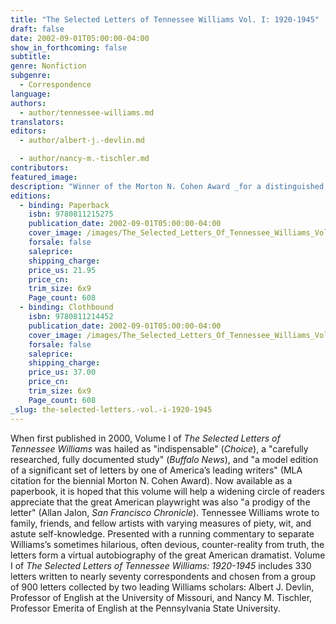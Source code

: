 ```yaml
---
title: "The Selected Letters of Tennessee Williams Vol. I: 1920-1945"
draft: false
date: 2002-09-01T05:00:00-04:00
show_in_forthcoming: false
subtitle:
genre: Nonfiction
subgenre:
  - Correspondence
language:
authors:
  - author/tennessee-williams.md
translators:
editors:
  - author/albert-j.-devlin.md

  - author/nancy-m.-tischler.md
contributors:
featured_image:
description: "Winner of the Morton N. Cohen Award _for a distinguished edition of letters,_ Modern Language Association, 2001. "
editions:
  - binding: Paperback
    isbn: 9780811215275
    publication_date: 2002-09-01T05:00:00-04:00
    cover_image: /images/The_Selected_Letters_Of_Tennessee_Williams_Volume_I.jpg
    forsale: false
    saleprice:
    shipping_charge:
    price_us: 21.95
    price_cn:
    trim_size: 6x9
    Page_count: 608
  - binding: Clothbound
    isbn: 9780811214452
    publication_date: 2002-09-01T05:00:00-04:00
    cover_image: /images/The_Selected_Letters_Of_Tennessee_Williams_Volume_I.jpg
    forsale: false
    saleprice:
    shipping_charge:
    price_us: 37.00
    price_cn:
    trim_size: 6x9
    Page_count: 608
_slug: the-selected-letters.-vol.-i-1920-1945
---
```


When first published in 2000, Volume I of _The Selected Letters of Tennessee Williams_ was hailed as "indispensable" (_Choice_), a "carefully researched, fully documented study" (_Buffalo News_), and "a model edition of a significant set of letters by one of America’s leading writers" (MLA citation for the biennial Morton N. Cohen Award). Now available as a paperbook, it is hoped that this volume will help a widening circle of readers appreciate that the great American playwright was also "a prodigy of the letter" (Allan JaIon, _San Francisco Chronicle_). Tennessee Williams wrote to family, friends, and fellow artists with varying measures of piety, wit, and astute self-knowledge. Presented with a running commentary to separate Williams’s sometimes hilarious, often devious, counter-reality from truth, the letters form a virtual autobiography of the great American dramatist. Volume I of _The Selected Letters of Tennessee Williams: 1920-1945_ includes 330 letters written to nearly seventy correspondents and chosen from a group of 900 letters collected by two leading Williams scholars: Albert J. Devlin, Professor of English at the University of Missouri, and Nancy M. Tischler, Professor Emerita of English at the Pennsylvania State University.

